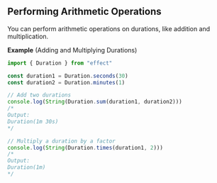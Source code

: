 ## Performing Arithmetic Operations

You can perform arithmetic operations on durations, like addition and multiplication.

**Example** (Adding and Multiplying Durations)

```ts twoslash
import { Duration } from "effect"

const duration1 = Duration.seconds(30)
const duration2 = Duration.minutes(1)

// Add two durations
console.log(String(Duration.sum(duration1, duration2)))
/*
Output:
Duration(1m 30s)
*/

// Multiply a duration by a factor
console.log(String(Duration.times(duration1, 2)))
/*
Output:
Duration(1m)
*/
```

